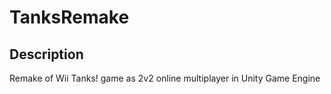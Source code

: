 # TanksRemake 

## Description

Remake of Wii Tanks! game as 2v2 online multiplayer in Unity Game Engine
